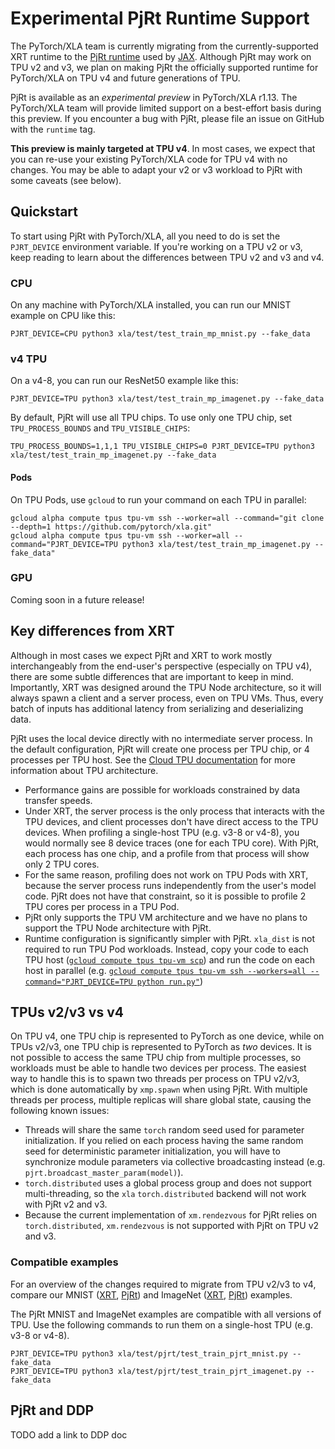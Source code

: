 # Experimental PjRt Runtime Support

The PyTorch/XLA team is currently migrating from the currently-supported XRT
runtime to the [PjRt
runtime](https://github.com/tensorflow/tensorflow/tree/master/tensorflow/compiler/xla/pjrt)
used by [JAX](https://github.com/google/jax). Although PjRt may work on TPU v2
and v3, we plan on making PjRt the officially supported runtime for PyTorch/XLA
on TPU v4 and future generations of TPU.

PjRt is available as an _experimental preview_ in PyTorch/XLA r1.13. The
PyTorch/XLA team will provide limited support on a best-effort basis during this
preview. If you encounter a bug with PjRt, please file an issue on GitHub with
the `runtime` tag.

**This preview is mainly targeted at TPU v4**. In most cases, we expect that you can
re-use your existing PyTorch/XLA code for TPU v4 with no changes. You may be able to
adapt your v2 or v3 workload to PjRt with some caveats (see below).

## Quickstart

To start using PjRt with PyTorch/XLA, all you need to do is set the
`PJRT_DEVICE` environment variable. If you're working on a TPU v2 or v3, keep
reading to learn about the differences between TPU v2 and v3 and v4.

### CPU

On any machine with PyTorch/XLA installed, you can run our MNIST example on CPU
like this:

```
PJRT_DEVICE=CPU python3 xla/test/test_train_mp_mnist.py --fake_data
```

### v4 TPU

On a v4-8, you can run our ResNet50 example like this:

```
PJRT_DEVICE=TPU python3 xla/test/test_train_mp_imagenet.py --fake_data
```

By default, PjRt will use all TPU chips. To use only one TPU chip, set
`TPU_PROCESS_BOUNDS` and `TPU_VISIBLE_CHIPS`:

```
TPU_PROCESS_BOUNDS=1,1,1 TPU_VISIBLE_CHIPS=0 PJRT_DEVICE=TPU python3 xla/test/test_train_mp_imagenet.py --fake_data
```

#### Pods

On TPU Pods, use `gcloud` to run your command on each TPU in parallel:

```
gcloud alpha compute tpus tpu-vm ssh --worker=all --command="git clone --depth=1 https://github.com/pytorch/xla.git"
gcloud alpha compute tpus tpu-vm ssh --worker=all --command="PJRT_DEVICE=TPU python3 xla/test/test_train_mp_imagenet.py --fake_data"
```

### GPU

Coming soon in a future release!

## Key differences from XRT

Although in most cases we expect PjRt and XRT to work mostly interchangeably
from the end-user's perspective (especially on TPU v4), there are some subtle
differences that are important to keep in mind. Importantly, XRT was designed
around the TPU Node architecture, so it will always spawn a client and a server
process, even on TPU VMs. Thus, every batch of inputs has additional latency
from serializing and deserializing data.

PjRt uses the local device directly with no intermediate server process. In the
default configuration, PjRt will create one process per TPU chip, or 4 processes
per TPU host. See the [Cloud TPU documentation](https://cloud.google.com/tpu/docs/system-architecture-tpu-vm)
for more information about TPU architecture.

- Performance gains are possible for workloads constrained by data transfer
  speeds.
- Under XRT, the server process is the only process that interacts with the TPU
  devices, and client processes don't have direct access to the TPU devices.
  When profiling a single-host TPU (e.g. v3-8 or v4-8), you would normally see 8
  device traces (one for each TPU core). With PjRt, each process has one chip,
  and a profile from that process will show only 2 TPU cores.
- For the same reason, profiling does not work on TPU Pods with XRT, because the
  server process runs independently from the user's model code. PjRt does not
  have that constraint, so it is possible to profile 2 TPU cores per process in
  a TPU Pod.
- PjRt only supports the TPU VM architecture and we have no plans to support the
  TPU Node architecture with PjRt.
- Runtime configuration is significantly simpler with PjRt. `xla_dist` is not
  required to run TPU Pod workloads. Instead, copy your code to each TPU host
  ([`gcloud compute tpus tpu-vm scp`](https://cloud.google.com/sdk/gcloud/reference/alpha/compute/tpus/tpu-vm/scp)) and run the code on each host in
  parallel (e.g. [`gcloud compute tpus tpu-vm ssh --workers=all
  --command="PJRT_DEVICE=TPU python run.py"`](https://cloud.google.com/sdk/gcloud/reference/alpha/compute/tpus/tpu-vm/ssh))

## TPUs v2/v3 vs v4

On TPU v4, one TPU chip is represented to PyTorch as one device, while on TPUs
v2/v3, one TPU chip is represented to PyTorch as _two_ devices. It is not
possible to access the same TPU chip from multiple processes, so workloads must
be able to handle two devices per process. The easiest way to handle this is to
spawn two threads per process on TPU v2/v3, which is done automatically by
`xmp.spawn` when using PjRt. With multiple threads per process, multiple replicas
will share global state, causing the following known issues:

- Threads will share the same `torch` random seed used for parameter
  initialization. If you relied on each process having the same random seed for
  deterministic parameter initialization, you will have to synchronize module
  parameters via collective broadcasting instead (e.g.
  `pjrt.broadcast_master_param(model)`).
- `torch.distributed` uses a global process group and does not support
  multi-threading, so the `xla` `torch.distributed` backend will not work with
  PjRt v2 and v3.
- Because the current implementation of `xm.rendezvous` for PjRt relies on
  `torch.distributed`, `xm.rendezvous` is not supported with PjRt on TPU v2 and
  v3.

### Compatible examples

For an overview of the changes required to migrate from TPU v2/v3 to v4, compare
our MNIST ([XRT](../test/test_train_mp_mnist.py),
[PjRt](../test/pjrt/test_train_pjrt_mnist.py)) and ImageNet
([XRT](../test/test_train_mp_imagenet.py),
[PjRt](../test/pjrt/test_train_pjrt_imagenet.py)) examples.

The PjRt MNIST and ImageNet examples are compatible with all versions of TPU.
Use the following commands to run them on a single-host TPU (e.g. v3-8 or v4-8).

```
PJRT_DEVICE=TPU python3 xla/test/pjrt/test_train_pjrt_mnist.py --fake_data
PJRT_DEVICE=TPU python3 xla/test/pjrt/test_train_pjrt_imagenet.py --fake_data
```

## PjRt and DDP

TODO add a link to DDP doc
